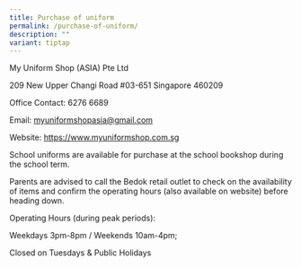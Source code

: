 ```yaml
---
title: Purchase of uniform
permalink: /purchase-of-uniform/
description: ""
variant: tiptap
---
```

<p>My Uniform Shop (ASIA) Pte Ltd</p>
<p>209 New Upper Changi Road #03-651 Singapore 460209</p>
<p>Office Contact: 6276 6689</p>
<p>Email: <a href="mailto:myuniformshopasia@gmail.com" rel="noopener noreferrer nofollow" target="_blank">myuniformshopasia@gmail.com</a>
</p>
<p>Website: <a href="https://www.myuniformshop.com.sg" rel="noopener noreferrer nofollow" target="_blank">https://www.myuniformshop.com.sg</a>
</p>
<p>School uniforms are available for purchase at the school bookshop during
the school term.</p>
<p>Parents are advised to call the Bedok retail outlet to check on the availability
of items and confirm the operating hours (also available on website) before
heading down.</p>
<p>Operating Hours (during peak periods):</p>
<p>Weekdays 3pm-8pm / Weekends 10am-4pm;</p>
<p>Closed on Tuesdays &amp; Public Holidays</p>